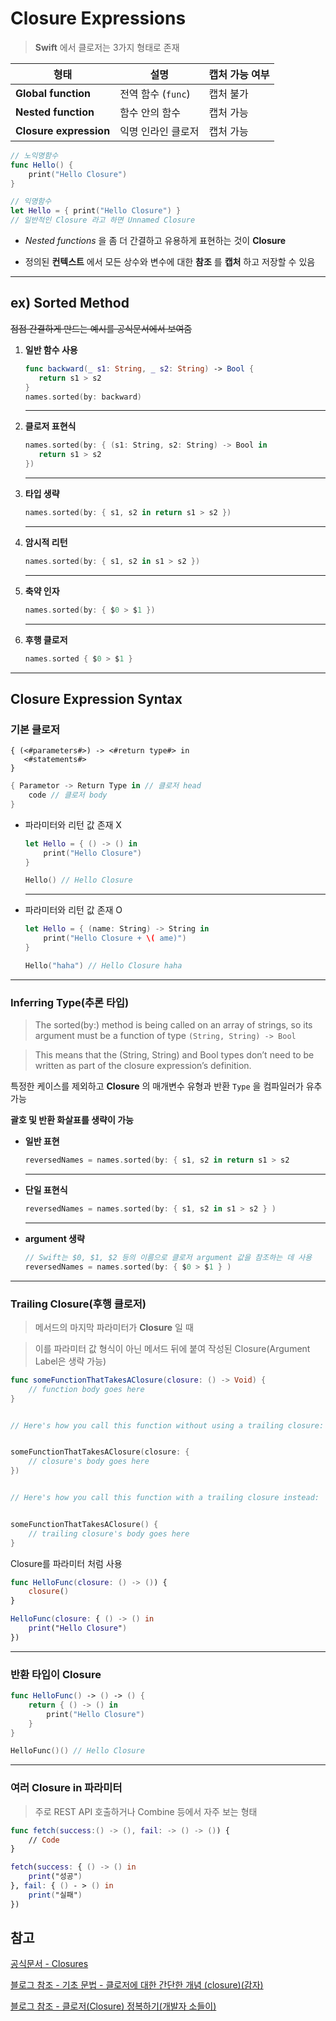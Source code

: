 # Closure Expressions

> **Swift** 에서 클로저는 3가지 형태로 존재

| 형태                     | 설명             | 캡처 가능 여부 |
| ---------------------- | -------------- | -------- |
| **Global function**    | 전역 함수 (`func`) | 캡처 불가  |
| **Nested function**    | 함수 안의 함수       | 캡처 가능  |
| **Closure expression** | 익명 인라인 클로저  | 캡처 가능  |

```swift
// 노익명함수
func Hello() {
    print("Hello Closure")
}
```

```swift
// 익명함수
let Hello = { print("Hello Closure") }
// 일반적인 Closure 라고 하면 Unnamed Closure
```

- *Nested functions* 을 좀 더 간결하고 유용하게 표현하는 것이 **Closure**

- 정의된 **컨텍스트** 에서 모든 상수와 변수에 대한 **참조** 를 **캡처** 하고 저장할 수 있음

---

## ex) Sorted Method

~~점점 간결하게 만드는 예시를 공식문서에서 보여줌~~

1. **일반 함수 사용**

   ```swift
   func backward(_ s1: String, _ s2: String) -> Bool {
      return s1 > s2
   }
   names.sorted(by: backward)
   ```

   ---

2. **클로저 표현식**

   ```swift
   names.sorted(by: { (s1: String, s2: String) -> Bool in
      return s1 > s2
   })
   ```

   ---

3. **타입 생략**

   ```swift
   names.sorted(by: { s1, s2 in return s1 > s2 })
   ```

   ---

4. **암시적 리턴**

   ```swift
   names.sorted(by: { s1, s2 in s1 > s2 })
   ```

   ---

5. **축약 인자**

   ```swift
   names.sorted(by: { $0 > $1 })
   ```

   ---

6. **후행 클로저**

   ```swift
   names.sorted { $0 > $1 }
   ```

---


## Closure Expression Syntax

### 기본 클로저

```
{ (<#parameters#>) -> <#return type#> in
   <#statements#>
}
```

```swift
{ Parametor -> Return Type in // 클로저 head
    code // 클로저 body
}
```

- 파라미터와 리턴 값 존재 X

  ```swift
  let Hello = { () -> () in
      print("Hello Closure")
  }

  Hello() // Hello Closure
  ```

  ---

- 파라미터와 리턴 값 존재 O

  ```swift
  let Hello = { (name: String) -> String in
      print("Hello Closure + \( ame)")
  }

  Hello("haha") // Hello Closure haha
  ```

---

### Inferring Type(추론 타입)

> The sorted(by:) method is being called on an array of strings, so its argument must be a function of type `(String, String) -> Bool`

> This means that the (String, String) and Bool types don’t need to be written as part of the closure expression’s definition.

특정한 케이스를 제외하고 **Closure** 의 매개변수 유형과 반환 `Type` 을 컴파일러가 유추 가능

**괄호 및 반환 화살표를 생략이 가능**

- **일반 표현**

  ```swift
  reversedNames = names.sorted(by: { s1, s2 in return s1 > s2
  ```

  ---

- **단일 표현식**

  ```swift
  reversedNames = names.sorted(by: { s1, s2 in s1 > s2 } )
  ```

  ---

- **argument 생략**
  ```swift
  // Swift는 $0, $1, $2 등의 이름으로 클로저 argument 값을 참조하는 데 사용
  reversedNames = names.sorted(by: { $0 > $1 } )
  ```

---

### Trailing Closure(후행 클로저)

> 메서드의 마지막 파라미터가 **Closure** 일 때

> 이를 파라미터 값 형식이 아닌 메서드 뒤에 붙여 작성된 Closure(Argument Label은 생략 가능)

```swift
func someFunctionThatTakesAClosure(closure: () -> Void) {
    // function body goes here
}


// Here's how you call this function without using a trailing closure:


someFunctionThatTakesAClosure(closure: {
    // closure's body goes here
})


// Here's how you call this function with a trailing closure instead:


someFunctionThatTakesAClosure() {
    // trailing closure's body goes here
}
```

Closure를 파라미터 처럼 사용

```swift
func HelloFunc(closure: () -> ()) {
    closure()
}

HelloFunc(closure: { () -> () in
    print("Hello Closure")
})
```

---

### 반환 타입이  Closure

```swift
func HelloFunc() -> () -> () {
    return { () -> () in
        print("Hello Closure")
    }
}

HelloFunc()() // Hello Closure
```

---

### 여러 Closure in 파라미터

> 주로 REST API 호출하거나 Combine 등에서 자주 보는 형태


```swift
func fetch(success:() -> (), fail: -> () -> ()) {
    // Code
}

fetch(success: { () -> () in
    print("성공")
}, fail: { () - > () in
    print("실패")
})
```

## 참고

[공식문서 - Closures](https://docs.swift.org/swift-book/documentation/the-swift-programming-language/closures/)

[블로그 참조 - 기초 문법 - 클로저에 대한 간단한 개념 (closure)(감자)](https://didu-story.tistory.com/173)

[블로그 참조 - 클로저(Closure) 정복하기(개발자 소들이)](https://babbab2.tistory.com/81)
